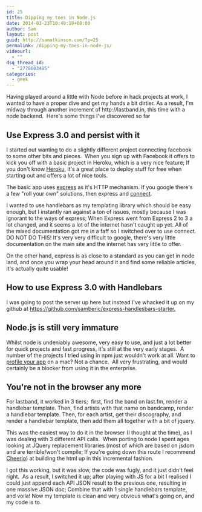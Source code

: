 ```yaml
---
id: 25
title: Dipping my toes in Node.js
date: 2014-03-23T10:49:19+08:00
author: Sam
layout: post
guid: http://samatkinson.com/?p=25
permalink: /dipping-my-toes-in-node-js/
videourl:
  - ""
dsq_thread_id:
  - "2778003485"
categories:
  - geek
---
```

<p>Having played around a little with Node before in hack projects at work, I wanted to have a proper dive and get my hands a bit dirtier. As a result, I'm midway through another increment of http://lastband.in, this time with a node backend. &nbsp;Here's some things I've discovered so far</p>
<p></p>
<h2>Use Express 3.0 and persist with it</h2>
<p></p>
<p>I started out wanting to do a slightly different project connecting facebook to some other bits and pieces. &nbsp;When you sign up with Facebook it offers to kick you off with a basic project in Heroku, which is a very nice feature; If you don't know <a href="http://www.heroku.com/" target="_blank">Heroku</a>, it's a great place to deploy stuff for free when starting out and offers a lot of nice tools.</p>
<p>The basic app uses <a href="http://expressjs.com/" target="_blank">express</a>&nbsp;as it's HTTP mechanism. If you google there's a few "roll your own" solutions, then express and <a href="http://www.senchalabs.org/connect/" target="_blank">connect</a>.</p>
<p>I wanted to use handlebars as my templating library which should be easy enough, but I instantly ran against a ton of issues, mostly because I was ignorant to the ways of express; When Express went from Express 2 to 3 a lot changed, and it seems a lot of the internet hasn't caught up yet. All of the mixed documentation got me in a faff so I switched over to use connect. DO NOT DO THIS! It's very very difficult to google, there's very little documentation on the main site and the internet has very little to offer.</p>
<p>On the other hand, express is as close to a standard as you can get in node land, and once you wrap your head around it and find some reliable articles, it's actually quite usable!&nbsp;</p>
<p></p>
<h2>How to use Express 3.0 with Handlebars</h2>
<p></p>
<p>I was going to post the server up here but instead I've whacked it up on my github at <a href="https://github.com/samberic/express-handlesbars-starter">https://github.com/samberic/express-handlesbars-starter.</a>&nbsp;</p>
<p></p>
<h2>Node.js is still very immature</h2>
<p></p>
<p>Whilst node is undeniably awesome, very easy to use, and just a lot better for quick projects and fast progress, it's still at the very early stages. &nbsp;A number of the projects I tried using in npm just wouldn't work at all. Want to<a href="http://blog.nodejs.org/2012/04/25/profiling-node-js/" target="_blank"> profile your app</a>&nbsp;on a mac? Not a chance. &nbsp;All very frustrating, and would certainly be a blocker from using it in the enterprise.</p>
<p></p>
<h2>You're not in the browser any more</h2>
<p></p>
<p>For lastband, it worked in 3 tiers; &nbsp;first, find the band on last.fm, render a handlebar template. Then, find artists with that name on bandcamp, render a handlebar template. Then, for each artist, get their discography, and render a handlebar template, then add them all together with a bit of jquery.</p>
<p><span>This was the easiest way to do it in the browser (I thought at the time), as I was dealing with 3 different API calls. &nbsp;When porting to node I spent ages looking at JQuery replacement libraries (most of which are based on jsdom and are terrible/won't compile; If you're going down this route I recommend </span><a href="https://github.com/MatthewMueller/cheerio">Cheerio</a><span>) at building the html up in this incremental fashion.</span></p>
<p>I got this working, but it was slow, the code was fugly, and it just didn't feel right. &nbsp;As a result, I switched it up; after playing with JS for a bit I realised I could just append each API JSON result to the previous one, resulting in one massive JSON doc; Combine that with 1 single handlebars template, and voila! Now my template is clean and very obvious what's going on, and my code is to. &nbsp;</p>